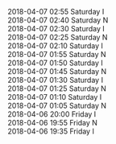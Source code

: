 2018-04-07 02:55 Saturday  I  
2018-04-07 02:40 Saturday  N  
2018-04-07 02:30 Saturday  I  
2018-04-07 02:25 Saturday  N  
2018-04-07 02:10 Saturday  I  
2018-04-07 01:55 Saturday  N  
2018-04-07 01:50 Saturday  I  
2018-04-07 01:45 Saturday  N  
2018-04-07 01:30 Saturday  I  
2018-04-07 01:25 Saturday  N  
2018-04-07 01:10 Saturday  I  
2018-04-07 01:05 Saturday  N  
2018-04-06 20:00 Friday  I  
2018-04-06 19:55 Friday  N  
2018-04-06 19:35 Friday  I  
